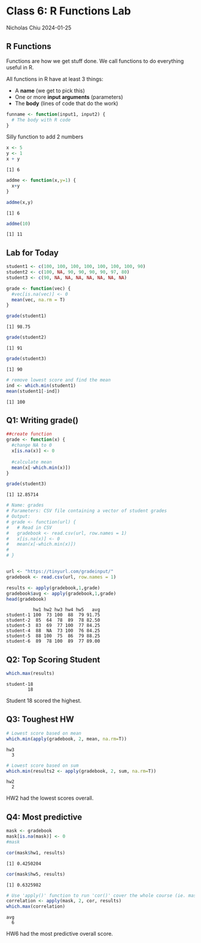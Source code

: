 # Class 6: R Functions Lab
Nicholas Chiu
2024-01-25

## R Functions

Functions are how we get stuff done. We call functions to do everything
useful in R.

All functions in R have at least 3 things:

-   A **name** (we get to pick this)
-   One or more **input arguments** (parameters)
-   The **body** (lines of code that do the work)

``` r
funname <- function(input1, input2) {
  # The body with R code
}
```

Silly function to add 2 numbers

``` r
x <- 5
y <- 1
x + y
```

    [1] 6

``` r
addme <- function(x,y=1) {
  x+y
}
```

``` r
addme(x,y)
```

    [1] 6

``` r
addme(10)
```

    [1] 11

## Lab for Today

``` r
student1 <- c(100, 100, 100, 100, 100, 100, 100, 90)
student2 <- c(100, NA, 90, 90, 90, 90, 97, 80)
student3 <- c(90, NA, NA, NA, NA, NA, NA, NA)

grade <- function(vec) {
  #vec[is.na(vec)] <- 0
  mean(vec, na.rm = T)
}

grade(student1)
```

    [1] 98.75

``` r
grade(student2)
```

    [1] 91

``` r
grade(student3)
```

    [1] 90

``` r
# remove lowest score and find the mean
ind <- which.min(student1)
mean(student1[-ind])
```

    [1] 100

## Q1: Writing grade()

``` r
##create function
grade <- function(x) {
  #change NA to 0
  x[is.na(x)] <- 0
  
  #calculate mean
  mean(x[-which.min(x)])
}

grade(student3)
```

    [1] 12.85714

``` r
# Name: grades
# Parameters: CSV file containing a vector of student grades
# Output: 
# grade <- function(url) {
#   # Read in CSV
#   gradebook <- read.csv(url, row.names = 1)
#   x[is.na(x)] <- 0
#   mean(x[-which.min(x)])
#   
# }


url <- "https://tinyurl.com/gradeinput/"
gradebook <- read.csv(url, row.names = 1)
```

``` r
results <- apply(gradebook,1,grade)
gradebook$avg <- apply(gradebook,1,grade)
head(gradebook)
```

              hw1 hw2 hw3 hw4 hw5   avg
    student-1 100  73 100  88  79 91.75
    student-2  85  64  78  89  78 82.50
    student-3  83  69  77 100  77 84.25
    student-4  88  NA  73 100  76 84.25
    student-5  88 100  75  86  79 88.25
    student-6  89  78 100  89  77 89.00

## Q2: Top Scoring Student

``` r
which.max(results)
```

    student-18 
            18 

Student 18 scored the highest.

## Q3: Toughest HW

``` r
# Lowest score based on mean
which.min(apply(gradebook, 2, mean, na.rm=T))
```

    hw3 
      3 

``` r
# Lowest score based on sum
which.min(results2 <- apply(gradebook, 2, sum, na.rm=T))
```

    hw2 
      2 

HW2 had the lowest scores overall.

## Q4: Most predictive

``` r
mask <- gradebook
mask[is.na(mask)] <- 0
#mask

cor(mask$hw1, results)
```

    [1] 0.4250204

``` r
cor(mask$hw5, results)
```

    [1] 0.6325982

``` r
# Use 'apply()' function to run 'cor()' cover the whole course (ie. masked gradebook)
correlation <- apply(mask, 2, cor, results)
which.max(correlation)
```

    avg 
      6 

HW6 had the most predictive overall score.
